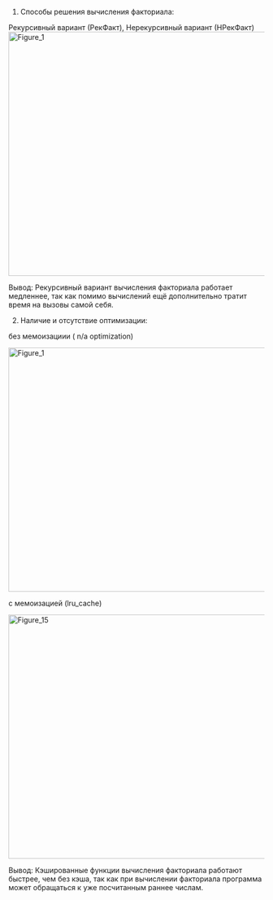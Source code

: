 1. Способы решения вычисления факториала:

Рекурсивный вариант (РекФакт), Нерекурсивный вариант (НРекФакт)
<img width="640" height="480" alt="Figure_1" src="https://github.com/user-attachments/assets/5b933730-e3f5-4a29-b417-55d93380d755" />

Вывод: Рекурcивный вариант вычисления факториала работает медленнее, так как помимо вычислений ещё дополнительно тратит время на вызовы самой себя.

2. Наличие и отсутствие оптимизации:

без мемоизациии ( n/a optimization)

<img width="640" height="480" alt="Figure_1" src="https://github.com/user-attachments/assets/5b933730-e3f5-4a29-b417-55d93380d755" />

c мемоизацией (lru_cache)

<img width="640" height="480" alt="Figure_15" src="https://github.com/user-attachments/assets/39dd2d57-8226-41b4-b676-61e6328f8c5f" />


Вывод: Кэшированные функции вычисления факториала работают быстрее, чем без кэша, так как при вычислении факториала программа может обращаться к уже посчитанным раннее числам.
